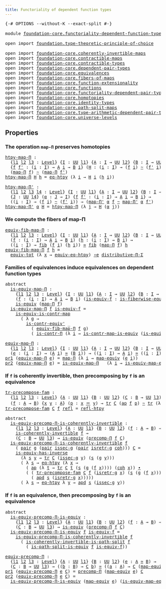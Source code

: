 ```yaml
---
title: Functoriality of dependent function types
---
```


<pre class="Agda"><a id="67" class="Symbol">{-#</a> <a id="71" class="Keyword">OPTIONS</a> <a id="79" class="Pragma">--without-K</a> <a id="91" class="Pragma">--exact-split</a> <a id="105" class="Symbol">#-}</a>

<a id="110" class="Keyword">module</a> <a id="117" href="foundation-core.functoriality-dependent-function-types.html" class="Module">foundation-core.functoriality-dependent-function-types</a> <a id="172" class="Keyword">where</a>

<a id="179" class="Keyword">open</a> <a id="184" class="Keyword">import</a> <a id="191" href="foundation.type-theoretic-principle-of-choice.html" class="Module">foundation.type-theoretic-principle-of-choice</a>

<a id="238" class="Keyword">open</a> <a id="243" class="Keyword">import</a> <a id="250" href="foundation-core.coherently-invertible-maps.html" class="Module">foundation-core.coherently-invertible-maps</a>
<a id="293" class="Keyword">open</a> <a id="298" class="Keyword">import</a> <a id="305" href="foundation-core.contractible-maps.html" class="Module">foundation-core.contractible-maps</a>
<a id="339" class="Keyword">open</a> <a id="344" class="Keyword">import</a> <a id="351" href="foundation-core.contractible-types.html" class="Module">foundation-core.contractible-types</a>
<a id="386" class="Keyword">open</a> <a id="391" class="Keyword">import</a> <a id="398" href="foundation-core.dependent-pair-types.html" class="Module">foundation-core.dependent-pair-types</a>
<a id="435" class="Keyword">open</a> <a id="440" class="Keyword">import</a> <a id="447" href="foundation-core.equivalences.html" class="Module">foundation-core.equivalences</a>
<a id="476" class="Keyword">open</a> <a id="481" class="Keyword">import</a> <a id="488" href="foundation-core.fibers-of-maps.html" class="Module">foundation-core.fibers-of-maps</a>
<a id="519" class="Keyword">open</a> <a id="524" class="Keyword">import</a> <a id="531" href="foundation-core.function-extensionality.html" class="Module">foundation-core.function-extensionality</a>
<a id="571" class="Keyword">open</a> <a id="576" class="Keyword">import</a> <a id="583" href="foundation-core.functions.html" class="Module">foundation-core.functions</a>
<a id="609" class="Keyword">open</a> <a id="614" class="Keyword">import</a> <a id="621" href="foundation-core.functoriality-dependent-pair-types.html" class="Module">foundation-core.functoriality-dependent-pair-types</a>
<a id="672" class="Keyword">open</a> <a id="677" class="Keyword">import</a> <a id="684" href="foundation-core.homotopies.html" class="Module">foundation-core.homotopies</a>
<a id="711" class="Keyword">open</a> <a id="716" class="Keyword">import</a> <a id="723" href="foundation-core.identity-types.html" class="Module">foundation-core.identity-types</a>
<a id="754" class="Keyword">open</a> <a id="759" class="Keyword">import</a> <a id="766" href="foundation-core.path-split-maps.html" class="Module">foundation-core.path-split-maps</a>
<a id="798" class="Keyword">open</a> <a id="803" class="Keyword">import</a> <a id="810" href="foundation-core.type-arithmetic-dependent-pair-types.html" class="Module">foundation-core.type-arithmetic-dependent-pair-types</a>
<a id="863" class="Keyword">open</a> <a id="868" class="Keyword">import</a> <a id="875" href="foundation-core.universe-levels.html" class="Module">foundation-core.universe-levels</a>
</pre>
## Properties

### The operation `map-Π` preserves homotopies

<pre class="Agda"><a id="htpy-map-Π"></a><a id="983" href="foundation-core.functoriality-dependent-function-types.html#983" class="Function">htpy-map-Π</a> <a id="994" class="Symbol">:</a>
  <a id="998" class="Symbol">{</a><a id="999" href="foundation-core.functoriality-dependent-function-types.html#999" class="Bound">l1</a> <a id="1002" href="foundation-core.functoriality-dependent-function-types.html#1002" class="Bound">l2</a> <a id="1005" href="foundation-core.functoriality-dependent-function-types.html#1005" class="Bound">l3</a> <a id="1008" class="Symbol">:</a> <a id="1010" href="Agda.Primitive.html#597" class="Postulate">Level</a><a id="1015" class="Symbol">}</a> <a id="1017" class="Symbol">{</a><a id="1018" href="foundation-core.functoriality-dependent-function-types.html#1018" class="Bound">I</a> <a id="1020" class="Symbol">:</a> <a id="1022" href="foundation-core.universe-levels.html#235" class="Primitive">UU</a> <a id="1025" href="foundation-core.functoriality-dependent-function-types.html#999" class="Bound">l1</a><a id="1027" class="Symbol">}</a> <a id="1029" class="Symbol">{</a><a id="1030" href="foundation-core.functoriality-dependent-function-types.html#1030" class="Bound">A</a> <a id="1032" class="Symbol">:</a> <a id="1034" href="foundation-core.functoriality-dependent-function-types.html#1018" class="Bound">I</a> <a id="1036" class="Symbol">→</a> <a id="1038" href="foundation-core.universe-levels.html#235" class="Primitive">UU</a> <a id="1041" href="foundation-core.functoriality-dependent-function-types.html#1002" class="Bound">l2</a><a id="1043" class="Symbol">}</a> <a id="1045" class="Symbol">{</a><a id="1046" href="foundation-core.functoriality-dependent-function-types.html#1046" class="Bound">B</a> <a id="1048" class="Symbol">:</a> <a id="1050" href="foundation-core.functoriality-dependent-function-types.html#1018" class="Bound">I</a> <a id="1052" class="Symbol">→</a> <a id="1054" href="foundation-core.universe-levels.html#235" class="Primitive">UU</a> <a id="1057" href="foundation-core.functoriality-dependent-function-types.html#1005" class="Bound">l3</a><a id="1059" class="Symbol">}</a>
  <a id="1063" class="Symbol">{</a><a id="1064" href="foundation-core.functoriality-dependent-function-types.html#1064" class="Bound">f</a> <a id="1066" href="foundation-core.functoriality-dependent-function-types.html#1066" class="Bound">f&#39;</a> <a id="1069" class="Symbol">:</a> <a id="1071" class="Symbol">(</a><a id="1072" href="foundation-core.functoriality-dependent-function-types.html#1072" class="Bound">i</a> <a id="1074" class="Symbol">:</a> <a id="1076" href="foundation-core.functoriality-dependent-function-types.html#1018" class="Bound">I</a><a id="1077" class="Symbol">)</a> <a id="1079" class="Symbol">→</a> <a id="1081" href="foundation-core.functoriality-dependent-function-types.html#1030" class="Bound">A</a> <a id="1083" href="foundation-core.functoriality-dependent-function-types.html#1072" class="Bound">i</a> <a id="1085" class="Symbol">→</a> <a id="1087" href="foundation-core.functoriality-dependent-function-types.html#1046" class="Bound">B</a> <a id="1089" href="foundation-core.functoriality-dependent-function-types.html#1072" class="Bound">i</a><a id="1090" class="Symbol">}</a> <a id="1092" class="Symbol">(</a><a id="1093" href="foundation-core.functoriality-dependent-function-types.html#1093" class="Bound">H</a> <a id="1095" class="Symbol">:</a> <a id="1097" class="Symbol">(</a><a id="1098" href="foundation-core.functoriality-dependent-function-types.html#1098" class="Bound">i</a> <a id="1100" class="Symbol">:</a> <a id="1102" href="foundation-core.functoriality-dependent-function-types.html#1018" class="Bound">I</a><a id="1103" class="Symbol">)</a> <a id="1105" class="Symbol">→</a> <a id="1107" class="Symbol">(</a><a id="1108" href="foundation-core.functoriality-dependent-function-types.html#1064" class="Bound">f</a> <a id="1110" href="foundation-core.functoriality-dependent-function-types.html#1098" class="Bound">i</a><a id="1111" class="Symbol">)</a> <a id="1113" href="foundation-core.homotopies.html#627" class="Function Operator">~</a> <a id="1115" class="Symbol">(</a><a id="1116" href="foundation-core.functoriality-dependent-function-types.html#1066" class="Bound">f&#39;</a> <a id="1119" href="foundation-core.functoriality-dependent-function-types.html#1098" class="Bound">i</a><a id="1120" class="Symbol">))</a> <a id="1123" class="Symbol">→</a>
  <a id="1127" class="Symbol">(</a><a id="1128" href="foundation-core.functions.html#1243" class="Function">map-Π</a> <a id="1134" href="foundation-core.functoriality-dependent-function-types.html#1064" class="Bound">f</a><a id="1135" class="Symbol">)</a> <a id="1137" href="foundation-core.homotopies.html#627" class="Function Operator">~</a> <a id="1139" class="Symbol">(</a><a id="1140" href="foundation-core.functions.html#1243" class="Function">map-Π</a> <a id="1146" href="foundation-core.functoriality-dependent-function-types.html#1066" class="Bound">f&#39;</a><a id="1148" class="Symbol">)</a>
<a id="1150" href="foundation-core.functoriality-dependent-function-types.html#983" class="Function">htpy-map-Π</a> <a id="1161" href="foundation-core.functoriality-dependent-function-types.html#1161" class="Bound">H</a> <a id="1163" href="foundation-core.functoriality-dependent-function-types.html#1163" class="Bound">h</a> <a id="1165" class="Symbol">=</a> <a id="1167" href="foundation-core.function-extensionality.html#1463" class="Function">eq-htpy</a> <a id="1175" class="Symbol">(λ</a> <a id="1178" href="foundation-core.functoriality-dependent-function-types.html#1178" class="Bound">i</a> <a id="1180" class="Symbol">→</a> <a id="1182" href="foundation-core.functoriality-dependent-function-types.html#1161" class="Bound">H</a> <a id="1184" href="foundation-core.functoriality-dependent-function-types.html#1178" class="Bound">i</a> <a id="1186" class="Symbol">(</a><a id="1187" href="foundation-core.functoriality-dependent-function-types.html#1163" class="Bound">h</a> <a id="1189" href="foundation-core.functoriality-dependent-function-types.html#1178" class="Bound">i</a><a id="1190" class="Symbol">))</a>

<a id="htpy-map-Π&#39;"></a><a id="1194" href="foundation-core.functoriality-dependent-function-types.html#1194" class="Function">htpy-map-Π&#39;</a> <a id="1206" class="Symbol">:</a>
  <a id="1210" class="Symbol">{</a><a id="1211" href="foundation-core.functoriality-dependent-function-types.html#1211" class="Bound">l1</a> <a id="1214" href="foundation-core.functoriality-dependent-function-types.html#1214" class="Bound">l2</a> <a id="1217" href="foundation-core.functoriality-dependent-function-types.html#1217" class="Bound">l3</a> <a id="1220" href="foundation-core.functoriality-dependent-function-types.html#1220" class="Bound">l4</a> <a id="1223" class="Symbol">:</a> <a id="1225" href="Agda.Primitive.html#597" class="Postulate">Level</a><a id="1230" class="Symbol">}</a> <a id="1232" class="Symbol">{</a><a id="1233" href="foundation-core.functoriality-dependent-function-types.html#1233" class="Bound">I</a> <a id="1235" class="Symbol">:</a> <a id="1237" href="foundation-core.universe-levels.html#235" class="Primitive">UU</a> <a id="1240" href="foundation-core.functoriality-dependent-function-types.html#1211" class="Bound">l1</a><a id="1242" class="Symbol">}</a> <a id="1244" class="Symbol">{</a><a id="1245" href="foundation-core.functoriality-dependent-function-types.html#1245" class="Bound">A</a> <a id="1247" class="Symbol">:</a> <a id="1249" href="foundation-core.functoriality-dependent-function-types.html#1233" class="Bound">I</a> <a id="1251" class="Symbol">→</a> <a id="1253" href="foundation-core.universe-levels.html#235" class="Primitive">UU</a> <a id="1256" href="foundation-core.functoriality-dependent-function-types.html#1214" class="Bound">l2</a><a id="1258" class="Symbol">}</a> <a id="1260" class="Symbol">{</a><a id="1261" href="foundation-core.functoriality-dependent-function-types.html#1261" class="Bound">B</a> <a id="1263" class="Symbol">:</a> <a id="1265" href="foundation-core.functoriality-dependent-function-types.html#1233" class="Bound">I</a> <a id="1267" class="Symbol">→</a> <a id="1269" href="foundation-core.universe-levels.html#235" class="Primitive">UU</a> <a id="1272" href="foundation-core.functoriality-dependent-function-types.html#1217" class="Bound">l3</a><a id="1274" class="Symbol">}</a>
  <a id="1278" class="Symbol">{</a><a id="1279" href="foundation-core.functoriality-dependent-function-types.html#1279" class="Bound">J</a> <a id="1281" class="Symbol">:</a> <a id="1283" href="foundation-core.universe-levels.html#235" class="Primitive">UU</a> <a id="1286" href="foundation-core.functoriality-dependent-function-types.html#1220" class="Bound">l4</a><a id="1288" class="Symbol">}</a> <a id="1290" class="Symbol">(</a><a id="1291" href="foundation-core.functoriality-dependent-function-types.html#1291" class="Bound">α</a> <a id="1293" class="Symbol">:</a> <a id="1295" href="foundation-core.functoriality-dependent-function-types.html#1279" class="Bound">J</a> <a id="1297" class="Symbol">→</a> <a id="1299" href="foundation-core.functoriality-dependent-function-types.html#1233" class="Bound">I</a><a id="1300" class="Symbol">)</a> <a id="1302" class="Symbol">{</a><a id="1303" href="foundation-core.functoriality-dependent-function-types.html#1303" class="Bound">f</a> <a id="1305" href="foundation-core.functoriality-dependent-function-types.html#1305" class="Bound">f&#39;</a> <a id="1308" class="Symbol">:</a> <a id="1310" class="Symbol">(</a><a id="1311" href="foundation-core.functoriality-dependent-function-types.html#1311" class="Bound">i</a> <a id="1313" class="Symbol">:</a> <a id="1315" href="foundation-core.functoriality-dependent-function-types.html#1233" class="Bound">I</a><a id="1316" class="Symbol">)</a> <a id="1318" class="Symbol">→</a> <a id="1320" href="foundation-core.functoriality-dependent-function-types.html#1245" class="Bound">A</a> <a id="1322" href="foundation-core.functoriality-dependent-function-types.html#1311" class="Bound">i</a> <a id="1324" class="Symbol">→</a> <a id="1326" href="foundation-core.functoriality-dependent-function-types.html#1261" class="Bound">B</a> <a id="1328" href="foundation-core.functoriality-dependent-function-types.html#1311" class="Bound">i</a><a id="1329" class="Symbol">}</a> <a id="1331" class="Symbol">→</a>
  <a id="1335" class="Symbol">((</a><a id="1337" href="foundation-core.functoriality-dependent-function-types.html#1337" class="Bound">i</a> <a id="1339" class="Symbol">:</a> <a id="1341" href="foundation-core.functoriality-dependent-function-types.html#1233" class="Bound">I</a><a id="1342" class="Symbol">)</a> <a id="1344" class="Symbol">→</a> <a id="1346" class="Symbol">(</a><a id="1347" href="foundation-core.functoriality-dependent-function-types.html#1303" class="Bound">f</a> <a id="1349" href="foundation-core.functoriality-dependent-function-types.html#1337" class="Bound">i</a><a id="1350" class="Symbol">)</a> <a id="1352" href="foundation-core.homotopies.html#627" class="Function Operator">~</a> <a id="1354" class="Symbol">(</a><a id="1355" href="foundation-core.functoriality-dependent-function-types.html#1305" class="Bound">f&#39;</a> <a id="1358" href="foundation-core.functoriality-dependent-function-types.html#1337" class="Bound">i</a><a id="1359" class="Symbol">))</a> <a id="1362" class="Symbol">→</a> <a id="1364" class="Symbol">(</a><a id="1365" href="foundation-core.functions.html#1407" class="Function">map-Π&#39;</a> <a id="1372" href="foundation-core.functoriality-dependent-function-types.html#1291" class="Bound">α</a> <a id="1374" href="foundation-core.functoriality-dependent-function-types.html#1303" class="Bound">f</a> <a id="1376" href="foundation-core.homotopies.html#627" class="Function Operator">~</a> <a id="1378" href="foundation-core.functions.html#1407" class="Function">map-Π&#39;</a> <a id="1385" href="foundation-core.functoriality-dependent-function-types.html#1291" class="Bound">α</a> <a id="1387" href="foundation-core.functoriality-dependent-function-types.html#1305" class="Bound">f&#39;</a><a id="1389" class="Symbol">)</a>
<a id="1391" href="foundation-core.functoriality-dependent-function-types.html#1194" class="Function">htpy-map-Π&#39;</a> <a id="1403" href="foundation-core.functoriality-dependent-function-types.html#1403" class="Bound">α</a> <a id="1405" href="foundation-core.functoriality-dependent-function-types.html#1405" class="Bound">H</a> <a id="1407" class="Symbol">=</a> <a id="1409" href="foundation-core.functoriality-dependent-function-types.html#983" class="Function">htpy-map-Π</a> <a id="1420" class="Symbol">(λ</a> <a id="1423" href="foundation-core.functoriality-dependent-function-types.html#1423" class="Bound">j</a> <a id="1425" class="Symbol">→</a> <a id="1427" href="foundation-core.functoriality-dependent-function-types.html#1405" class="Bound">H</a> <a id="1429" class="Symbol">(</a><a id="1430" href="foundation-core.functoriality-dependent-function-types.html#1403" class="Bound">α</a> <a id="1432" href="foundation-core.functoriality-dependent-function-types.html#1423" class="Bound">j</a><a id="1433" class="Symbol">))</a>
</pre>
### We compute the fibers of map-Π

<pre class="Agda"><a id="equiv-fib-map-Π"></a><a id="1485" href="foundation-core.functoriality-dependent-function-types.html#1485" class="Function">equiv-fib-map-Π</a> <a id="1501" class="Symbol">:</a>
  <a id="1505" class="Symbol">{</a><a id="1506" href="foundation-core.functoriality-dependent-function-types.html#1506" class="Bound">l1</a> <a id="1509" href="foundation-core.functoriality-dependent-function-types.html#1509" class="Bound">l2</a> <a id="1512" href="foundation-core.functoriality-dependent-function-types.html#1512" class="Bound">l3</a> <a id="1515" class="Symbol">:</a> <a id="1517" href="Agda.Primitive.html#597" class="Postulate">Level</a><a id="1522" class="Symbol">}</a> <a id="1524" class="Symbol">{</a><a id="1525" href="foundation-core.functoriality-dependent-function-types.html#1525" class="Bound">I</a> <a id="1527" class="Symbol">:</a> <a id="1529" href="foundation-core.universe-levels.html#235" class="Primitive">UU</a> <a id="1532" href="foundation-core.functoriality-dependent-function-types.html#1506" class="Bound">l1</a><a id="1534" class="Symbol">}</a> <a id="1536" class="Symbol">{</a><a id="1537" href="foundation-core.functoriality-dependent-function-types.html#1537" class="Bound">A</a> <a id="1539" class="Symbol">:</a> <a id="1541" href="foundation-core.functoriality-dependent-function-types.html#1525" class="Bound">I</a> <a id="1543" class="Symbol">→</a> <a id="1545" href="foundation-core.universe-levels.html#235" class="Primitive">UU</a> <a id="1548" href="foundation-core.functoriality-dependent-function-types.html#1509" class="Bound">l2</a><a id="1550" class="Symbol">}</a> <a id="1552" class="Symbol">{</a><a id="1553" href="foundation-core.functoriality-dependent-function-types.html#1553" class="Bound">B</a> <a id="1555" class="Symbol">:</a> <a id="1557" href="foundation-core.functoriality-dependent-function-types.html#1525" class="Bound">I</a> <a id="1559" class="Symbol">→</a> <a id="1561" href="foundation-core.universe-levels.html#235" class="Primitive">UU</a> <a id="1564" href="foundation-core.functoriality-dependent-function-types.html#1512" class="Bound">l3</a><a id="1566" class="Symbol">}</a>
  <a id="1570" class="Symbol">(</a><a id="1571" href="foundation-core.functoriality-dependent-function-types.html#1571" class="Bound">f</a> <a id="1573" class="Symbol">:</a> <a id="1575" class="Symbol">(</a><a id="1576" href="foundation-core.functoriality-dependent-function-types.html#1576" class="Bound">i</a> <a id="1578" class="Symbol">:</a> <a id="1580" href="foundation-core.functoriality-dependent-function-types.html#1525" class="Bound">I</a><a id="1581" class="Symbol">)</a> <a id="1583" class="Symbol">→</a> <a id="1585" href="foundation-core.functoriality-dependent-function-types.html#1537" class="Bound">A</a> <a id="1587" href="foundation-core.functoriality-dependent-function-types.html#1576" class="Bound">i</a> <a id="1589" class="Symbol">→</a> <a id="1591" href="foundation-core.functoriality-dependent-function-types.html#1553" class="Bound">B</a> <a id="1593" href="foundation-core.functoriality-dependent-function-types.html#1576" class="Bound">i</a><a id="1594" class="Symbol">)</a> <a id="1596" class="Symbol">(</a><a id="1597" href="foundation-core.functoriality-dependent-function-types.html#1597" class="Bound">h</a> <a id="1599" class="Symbol">:</a> <a id="1601" class="Symbol">(</a><a id="1602" href="foundation-core.functoriality-dependent-function-types.html#1602" class="Bound">i</a> <a id="1604" class="Symbol">:</a> <a id="1606" href="foundation-core.functoriality-dependent-function-types.html#1525" class="Bound">I</a><a id="1607" class="Symbol">)</a> <a id="1609" class="Symbol">→</a> <a id="1611" href="foundation-core.functoriality-dependent-function-types.html#1553" class="Bound">B</a> <a id="1613" href="foundation-core.functoriality-dependent-function-types.html#1602" class="Bound">i</a><a id="1614" class="Symbol">)</a> <a id="1616" class="Symbol">→</a>
  <a id="1620" class="Symbol">((</a><a id="1622" href="foundation-core.functoriality-dependent-function-types.html#1622" class="Bound">i</a> <a id="1624" class="Symbol">:</a> <a id="1626" href="foundation-core.functoriality-dependent-function-types.html#1525" class="Bound">I</a><a id="1627" class="Symbol">)</a> <a id="1629" class="Symbol">→</a> <a id="1631" href="foundation-core.fibers-of-maps.html#942" class="Function">fib</a> <a id="1635" class="Symbol">(</a><a id="1636" href="foundation-core.functoriality-dependent-function-types.html#1571" class="Bound">f</a> <a id="1638" href="foundation-core.functoriality-dependent-function-types.html#1622" class="Bound">i</a><a id="1639" class="Symbol">)</a> <a id="1641" class="Symbol">(</a><a id="1642" href="foundation-core.functoriality-dependent-function-types.html#1597" class="Bound">h</a> <a id="1644" href="foundation-core.functoriality-dependent-function-types.html#1622" class="Bound">i</a><a id="1645" class="Symbol">))</a> <a id="1648" href="foundation-core.equivalences.html#1621" class="Function Operator">≃</a> <a id="1650" href="foundation-core.fibers-of-maps.html#942" class="Function">fib</a> <a id="1654" class="Symbol">(</a><a id="1655" href="foundation-core.functions.html#1243" class="Function">map-Π</a> <a id="1661" href="foundation-core.functoriality-dependent-function-types.html#1571" class="Bound">f</a><a id="1662" class="Symbol">)</a> <a id="1664" href="foundation-core.functoriality-dependent-function-types.html#1597" class="Bound">h</a>
<a id="1666" href="foundation-core.functoriality-dependent-function-types.html#1485" class="Function">equiv-fib-map-Π</a> <a id="1682" href="foundation-core.functoriality-dependent-function-types.html#1682" class="Bound">f</a> <a id="1684" href="foundation-core.functoriality-dependent-function-types.html#1684" class="Bound">h</a> <a id="1686" class="Symbol">=</a>
  <a id="1690" href="foundation-core.functoriality-dependent-pair-types.html#6817" class="Function">equiv-tot</a> <a id="1700" class="Symbol">(λ</a> <a id="1703" href="foundation-core.functoriality-dependent-function-types.html#1703" class="Bound">x</a> <a id="1705" class="Symbol">→</a> <a id="1707" href="foundation-core.function-extensionality.html#2156" class="Function">equiv-eq-htpy</a><a id="1720" class="Symbol">)</a> <a id="1722" href="foundation-core.equivalences.html#7869" class="Function Operator">∘e</a> <a id="1725" href="foundation.type-theoretic-principle-of-choice.html#4367" class="Function">distributive-Π-Σ</a>
</pre>
### Families of equivalences induce equivalences on dependent function types

<pre class="Agda"><a id="1833" class="Keyword">abstract</a>
  <a id="is-equiv-map-Π"></a><a id="1844" href="foundation-core.functoriality-dependent-function-types.html#1844" class="Function">is-equiv-map-Π</a> <a id="1859" class="Symbol">:</a>
    <a id="1865" class="Symbol">{</a><a id="1866" href="foundation-core.functoriality-dependent-function-types.html#1866" class="Bound">l1</a> <a id="1869" href="foundation-core.functoriality-dependent-function-types.html#1869" class="Bound">l2</a> <a id="1872" href="foundation-core.functoriality-dependent-function-types.html#1872" class="Bound">l3</a> <a id="1875" class="Symbol">:</a> <a id="1877" href="Agda.Primitive.html#597" class="Postulate">Level</a><a id="1882" class="Symbol">}</a> <a id="1884" class="Symbol">{</a><a id="1885" href="foundation-core.functoriality-dependent-function-types.html#1885" class="Bound">I</a> <a id="1887" class="Symbol">:</a> <a id="1889" href="foundation-core.universe-levels.html#235" class="Primitive">UU</a> <a id="1892" href="foundation-core.functoriality-dependent-function-types.html#1866" class="Bound">l1</a><a id="1894" class="Symbol">}</a> <a id="1896" class="Symbol">{</a><a id="1897" href="foundation-core.functoriality-dependent-function-types.html#1897" class="Bound">A</a> <a id="1899" class="Symbol">:</a> <a id="1901" href="foundation-core.functoriality-dependent-function-types.html#1885" class="Bound">I</a> <a id="1903" class="Symbol">→</a> <a id="1905" href="foundation-core.universe-levels.html#235" class="Primitive">UU</a> <a id="1908" href="foundation-core.functoriality-dependent-function-types.html#1869" class="Bound">l2</a><a id="1910" class="Symbol">}</a> <a id="1912" class="Symbol">{</a><a id="1913" href="foundation-core.functoriality-dependent-function-types.html#1913" class="Bound">B</a> <a id="1915" class="Symbol">:</a> <a id="1917" href="foundation-core.functoriality-dependent-function-types.html#1885" class="Bound">I</a> <a id="1919" class="Symbol">→</a> <a id="1921" href="foundation-core.universe-levels.html#235" class="Primitive">UU</a> <a id="1924" href="foundation-core.functoriality-dependent-function-types.html#1872" class="Bound">l3</a><a id="1926" class="Symbol">}</a>
    <a id="1932" class="Symbol">(</a><a id="1933" href="foundation-core.functoriality-dependent-function-types.html#1933" class="Bound">f</a> <a id="1935" class="Symbol">:</a> <a id="1937" class="Symbol">(</a><a id="1938" href="foundation-core.functoriality-dependent-function-types.html#1938" class="Bound">i</a> <a id="1940" class="Symbol">:</a> <a id="1942" href="foundation-core.functoriality-dependent-function-types.html#1885" class="Bound">I</a><a id="1943" class="Symbol">)</a> <a id="1945" class="Symbol">→</a> <a id="1947" href="foundation-core.functoriality-dependent-function-types.html#1897" class="Bound">A</a> <a id="1949" href="foundation-core.functoriality-dependent-function-types.html#1938" class="Bound">i</a> <a id="1951" class="Symbol">→</a> <a id="1953" href="foundation-core.functoriality-dependent-function-types.html#1913" class="Bound">B</a> <a id="1955" href="foundation-core.functoriality-dependent-function-types.html#1938" class="Bound">i</a><a id="1956" class="Symbol">)</a> <a id="1958" class="Symbol">(</a><a id="1959" href="foundation-core.functoriality-dependent-function-types.html#1959" class="Bound">is-equiv-f</a> <a id="1970" class="Symbol">:</a> <a id="1972" href="foundation-core.equivalences.html#2095" class="Function">is-fiberwise-equiv</a> <a id="1991" href="foundation-core.functoriality-dependent-function-types.html#1933" class="Bound">f</a><a id="1992" class="Symbol">)</a> <a id="1994" class="Symbol">→</a>
    <a id="2000" href="foundation-core.equivalences.html#1556" class="Function">is-equiv</a> <a id="2009" class="Symbol">(</a><a id="2010" href="foundation-core.functions.html#1243" class="Function">map-Π</a> <a id="2016" href="foundation-core.functoriality-dependent-function-types.html#1933" class="Bound">f</a><a id="2017" class="Symbol">)</a>
  <a id="2021" href="foundation-core.functoriality-dependent-function-types.html#1844" class="Function">is-equiv-map-Π</a> <a id="2036" href="foundation-core.functoriality-dependent-function-types.html#2036" class="Bound">f</a> <a id="2038" href="foundation-core.functoriality-dependent-function-types.html#2038" class="Bound">is-equiv-f</a> <a id="2049" class="Symbol">=</a>
    <a id="2055" href="foundation-core.contractible-maps.html#2380" class="Function">is-equiv-is-contr-map</a>
      <a id="2083" class="Symbol">(</a> <a id="2085" class="Symbol">λ</a> <a id="2087" href="foundation-core.functoriality-dependent-function-types.html#2087" class="Bound">g</a> <a id="2089" class="Symbol">→</a>
        <a id="2099" href="foundation-core.contractible-types.html#3813" class="Function">is-contr-equiv&#39;</a> <a id="2115" class="Symbol">_</a>
          <a id="2127" class="Symbol">(</a> <a id="2129" href="foundation-core.functoriality-dependent-function-types.html#1485" class="Function">equiv-fib-map-Π</a> <a id="2145" href="foundation-core.functoriality-dependent-function-types.html#2036" class="Bound">f</a> <a id="2147" href="foundation-core.functoriality-dependent-function-types.html#2087" class="Bound">g</a><a id="2148" class="Symbol">)</a>
          <a id="2160" class="Symbol">(</a> <a id="2162" href="foundation-core.contractible-types.html#6898" class="Function">is-contr-Π</a> <a id="2173" class="Symbol">(λ</a> <a id="2176" href="foundation-core.functoriality-dependent-function-types.html#2176" class="Bound">i</a> <a id="2178" class="Symbol">→</a> <a id="2180" href="foundation-core.contractible-maps.html#3861" class="Function">is-contr-map-is-equiv</a> <a id="2202" class="Symbol">(</a><a id="2203" href="foundation-core.functoriality-dependent-function-types.html#2038" class="Bound">is-equiv-f</a> <a id="2214" href="foundation-core.functoriality-dependent-function-types.html#2176" class="Bound">i</a><a id="2215" class="Symbol">)</a> <a id="2217" class="Symbol">(</a><a id="2218" href="foundation-core.functoriality-dependent-function-types.html#2087" class="Bound">g</a> <a id="2220" href="foundation-core.functoriality-dependent-function-types.html#2176" class="Bound">i</a><a id="2221" class="Symbol">))))</a>

<a id="equiv-map-Π"></a><a id="2227" href="foundation-core.functoriality-dependent-function-types.html#2227" class="Function">equiv-map-Π</a> <a id="2239" class="Symbol">:</a>
  <a id="2243" class="Symbol">{</a><a id="2244" href="foundation-core.functoriality-dependent-function-types.html#2244" class="Bound">l1</a> <a id="2247" href="foundation-core.functoriality-dependent-function-types.html#2247" class="Bound">l2</a> <a id="2250" href="foundation-core.functoriality-dependent-function-types.html#2250" class="Bound">l3</a> <a id="2253" class="Symbol">:</a> <a id="2255" href="Agda.Primitive.html#597" class="Postulate">Level</a><a id="2260" class="Symbol">}</a> <a id="2262" class="Symbol">{</a><a id="2263" href="foundation-core.functoriality-dependent-function-types.html#2263" class="Bound">I</a> <a id="2265" class="Symbol">:</a> <a id="2267" href="foundation-core.universe-levels.html#235" class="Primitive">UU</a> <a id="2270" href="foundation-core.functoriality-dependent-function-types.html#2244" class="Bound">l1</a><a id="2272" class="Symbol">}</a> <a id="2274" class="Symbol">{</a><a id="2275" href="foundation-core.functoriality-dependent-function-types.html#2275" class="Bound">A</a> <a id="2277" class="Symbol">:</a> <a id="2279" href="foundation-core.functoriality-dependent-function-types.html#2263" class="Bound">I</a> <a id="2281" class="Symbol">→</a> <a id="2283" href="foundation-core.universe-levels.html#235" class="Primitive">UU</a> <a id="2286" href="foundation-core.functoriality-dependent-function-types.html#2247" class="Bound">l2</a><a id="2288" class="Symbol">}</a> <a id="2290" class="Symbol">{</a><a id="2291" href="foundation-core.functoriality-dependent-function-types.html#2291" class="Bound">B</a> <a id="2293" class="Symbol">:</a> <a id="2295" href="foundation-core.functoriality-dependent-function-types.html#2263" class="Bound">I</a> <a id="2297" class="Symbol">→</a> <a id="2299" href="foundation-core.universe-levels.html#235" class="Primitive">UU</a> <a id="2302" href="foundation-core.functoriality-dependent-function-types.html#2250" class="Bound">l3</a><a id="2304" class="Symbol">}</a>
  <a id="2308" class="Symbol">(</a><a id="2309" href="foundation-core.functoriality-dependent-function-types.html#2309" class="Bound">e</a> <a id="2311" class="Symbol">:</a> <a id="2313" class="Symbol">(</a><a id="2314" href="foundation-core.functoriality-dependent-function-types.html#2314" class="Bound">i</a> <a id="2316" class="Symbol">:</a> <a id="2318" href="foundation-core.functoriality-dependent-function-types.html#2263" class="Bound">I</a><a id="2319" class="Symbol">)</a> <a id="2321" class="Symbol">→</a> <a id="2323" class="Symbol">(</a><a id="2324" href="foundation-core.functoriality-dependent-function-types.html#2275" class="Bound">A</a> <a id="2326" href="foundation-core.functoriality-dependent-function-types.html#2314" class="Bound">i</a><a id="2327" class="Symbol">)</a> <a id="2329" href="foundation-core.equivalences.html#1621" class="Function Operator">≃</a> <a id="2331" class="Symbol">(</a><a id="2332" href="foundation-core.functoriality-dependent-function-types.html#2291" class="Bound">B</a> <a id="2334" href="foundation-core.functoriality-dependent-function-types.html#2314" class="Bound">i</a><a id="2335" class="Symbol">))</a> <a id="2338" class="Symbol">→</a> <a id="2340" class="Symbol">((</a><a id="2342" href="foundation-core.functoriality-dependent-function-types.html#2342" class="Bound">i</a> <a id="2344" class="Symbol">:</a> <a id="2346" href="foundation-core.functoriality-dependent-function-types.html#2263" class="Bound">I</a><a id="2347" class="Symbol">)</a> <a id="2349" class="Symbol">→</a> <a id="2351" href="foundation-core.functoriality-dependent-function-types.html#2275" class="Bound">A</a> <a id="2353" href="foundation-core.functoriality-dependent-function-types.html#2342" class="Bound">i</a><a id="2354" class="Symbol">)</a> <a id="2356" href="foundation-core.equivalences.html#1621" class="Function Operator">≃</a> <a id="2358" class="Symbol">((</a><a id="2360" href="foundation-core.functoriality-dependent-function-types.html#2360" class="Bound">i</a> <a id="2362" class="Symbol">:</a> <a id="2364" href="foundation-core.functoriality-dependent-function-types.html#2263" class="Bound">I</a><a id="2365" class="Symbol">)</a> <a id="2367" class="Symbol">→</a> <a id="2369" href="foundation-core.functoriality-dependent-function-types.html#2291" class="Bound">B</a> <a id="2371" href="foundation-core.functoriality-dependent-function-types.html#2360" class="Bound">i</a><a id="2372" class="Symbol">)</a>
<a id="2374" href="foundation-core.dependent-pair-types.html#605" class="Field">pr1</a> <a id="2378" class="Symbol">(</a><a id="2379" href="foundation-core.functoriality-dependent-function-types.html#2227" class="Function">equiv-map-Π</a> <a id="2391" href="foundation-core.functoriality-dependent-function-types.html#2391" class="Bound">e</a><a id="2392" class="Symbol">)</a> <a id="2394" class="Symbol">=</a> <a id="2396" href="foundation-core.functions.html#1243" class="Function">map-Π</a> <a id="2402" class="Symbol">(λ</a> <a id="2405" href="foundation-core.functoriality-dependent-function-types.html#2405" class="Bound">i</a> <a id="2407" class="Symbol">→</a> <a id="2409" href="foundation-core.equivalences.html#1821" class="Function">map-equiv</a> <a id="2419" class="Symbol">(</a><a id="2420" href="foundation-core.functoriality-dependent-function-types.html#2391" class="Bound">e</a> <a id="2422" href="foundation-core.functoriality-dependent-function-types.html#2405" class="Bound">i</a><a id="2423" class="Symbol">))</a>
<a id="2426" href="foundation-core.dependent-pair-types.html#617" class="Field">pr2</a> <a id="2430" class="Symbol">(</a><a id="2431" href="foundation-core.functoriality-dependent-function-types.html#2227" class="Function">equiv-map-Π</a> <a id="2443" href="foundation-core.functoriality-dependent-function-types.html#2443" class="Bound">e</a><a id="2444" class="Symbol">)</a> <a id="2446" class="Symbol">=</a> <a id="2448" href="foundation-core.functoriality-dependent-function-types.html#1844" class="Function">is-equiv-map-Π</a> <a id="2463" class="Symbol">_</a> <a id="2465" class="Symbol">(λ</a> <a id="2468" href="foundation-core.functoriality-dependent-function-types.html#2468" class="Bound">i</a> <a id="2470" class="Symbol">→</a> <a id="2472" href="foundation-core.equivalences.html#1876" class="Function">is-equiv-map-equiv</a> <a id="2491" class="Symbol">(</a><a id="2492" href="foundation-core.functoriality-dependent-function-types.html#2443" class="Bound">e</a> <a id="2494" href="foundation-core.functoriality-dependent-function-types.html#2468" class="Bound">i</a><a id="2495" class="Symbol">))</a>
</pre>
### If `f` is coherently invertible, then precomposing by `f` is an equivalence

<pre class="Agda"><a id="tr-precompose-fam"></a><a id="2592" href="foundation-core.functoriality-dependent-function-types.html#2592" class="Function">tr-precompose-fam</a> <a id="2610" class="Symbol">:</a>
  <a id="2614" class="Symbol">{</a><a id="2615" href="foundation-core.functoriality-dependent-function-types.html#2615" class="Bound">l1</a> <a id="2618" href="foundation-core.functoriality-dependent-function-types.html#2618" class="Bound">l2</a> <a id="2621" href="foundation-core.functoriality-dependent-function-types.html#2621" class="Bound">l3</a> <a id="2624" class="Symbol">:</a> <a id="2626" href="Agda.Primitive.html#597" class="Postulate">Level</a><a id="2631" class="Symbol">}</a> <a id="2633" class="Symbol">{</a><a id="2634" href="foundation-core.functoriality-dependent-function-types.html#2634" class="Bound">A</a> <a id="2636" class="Symbol">:</a> <a id="2638" href="foundation-core.universe-levels.html#235" class="Primitive">UU</a> <a id="2641" href="foundation-core.functoriality-dependent-function-types.html#2615" class="Bound">l1</a><a id="2643" class="Symbol">}</a> <a id="2645" class="Symbol">{</a><a id="2646" href="foundation-core.functoriality-dependent-function-types.html#2646" class="Bound">B</a> <a id="2648" class="Symbol">:</a> <a id="2650" href="foundation-core.universe-levels.html#235" class="Primitive">UU</a> <a id="2653" href="foundation-core.functoriality-dependent-function-types.html#2618" class="Bound">l2</a><a id="2655" class="Symbol">}</a> <a id="2657" class="Symbol">(</a><a id="2658" href="foundation-core.functoriality-dependent-function-types.html#2658" class="Bound">C</a> <a id="2660" class="Symbol">:</a> <a id="2662" href="foundation-core.functoriality-dependent-function-types.html#2646" class="Bound">B</a> <a id="2664" class="Symbol">→</a> <a id="2666" href="foundation-core.universe-levels.html#235" class="Primitive">UU</a> <a id="2669" href="foundation-core.functoriality-dependent-function-types.html#2621" class="Bound">l3</a><a id="2671" class="Symbol">)</a>
  <a id="2675" class="Symbol">(</a><a id="2676" href="foundation-core.functoriality-dependent-function-types.html#2676" class="Bound">f</a> <a id="2678" class="Symbol">:</a> <a id="2680" href="foundation-core.functoriality-dependent-function-types.html#2634" class="Bound">A</a> <a id="2682" class="Symbol">→</a> <a id="2684" href="foundation-core.functoriality-dependent-function-types.html#2646" class="Bound">B</a><a id="2685" class="Symbol">)</a> <a id="2687" class="Symbol">{</a><a id="2688" href="foundation-core.functoriality-dependent-function-types.html#2688" class="Bound">x</a> <a id="2690" href="foundation-core.functoriality-dependent-function-types.html#2690" class="Bound">y</a> <a id="2692" class="Symbol">:</a> <a id="2694" href="foundation-core.functoriality-dependent-function-types.html#2634" class="Bound">A</a><a id="2695" class="Symbol">}</a> <a id="2697" class="Symbol">(</a><a id="2698" href="foundation-core.functoriality-dependent-function-types.html#2698" class="Bound">p</a> <a id="2700" class="Symbol">:</a> <a id="2702" href="foundation-core.functoriality-dependent-function-types.html#2688" class="Bound">x</a> <a id="2704" href="foundation-core.identity-types.html#1865" class="Function Operator">＝</a> <a id="2706" href="foundation-core.functoriality-dependent-function-types.html#2690" class="Bound">y</a><a id="2707" class="Symbol">)</a> <a id="2709" class="Symbol">→</a> <a id="2711" href="foundation-core.identity-types.html#5702" class="Function">tr</a> <a id="2714" href="foundation-core.functoriality-dependent-function-types.html#2658" class="Bound">C</a> <a id="2716" class="Symbol">(</a><a id="2717" href="foundation-core.identity-types.html#4003" class="Function">ap</a> <a id="2720" href="foundation-core.functoriality-dependent-function-types.html#2676" class="Bound">f</a> <a id="2722" href="foundation-core.functoriality-dependent-function-types.html#2698" class="Bound">p</a><a id="2723" class="Symbol">)</a> <a id="2725" href="foundation-core.homotopies.html#627" class="Function Operator">~</a> <a id="2727" href="foundation-core.identity-types.html#5702" class="Function">tr</a> <a id="2730" class="Symbol">(λ</a> <a id="2733" href="foundation-core.functoriality-dependent-function-types.html#2733" class="Bound">x</a> <a id="2735" class="Symbol">→</a> <a id="2737" href="foundation-core.functoriality-dependent-function-types.html#2658" class="Bound">C</a> <a id="2739" class="Symbol">(</a><a id="2740" href="foundation-core.functoriality-dependent-function-types.html#2676" class="Bound">f</a> <a id="2742" href="foundation-core.functoriality-dependent-function-types.html#2733" class="Bound">x</a><a id="2743" class="Symbol">))</a> <a id="2746" href="foundation-core.functoriality-dependent-function-types.html#2698" class="Bound">p</a>
<a id="2748" href="foundation-core.functoriality-dependent-function-types.html#2592" class="Function">tr-precompose-fam</a> <a id="2766" href="foundation-core.functoriality-dependent-function-types.html#2766" class="Bound">C</a> <a id="2768" href="foundation-core.functoriality-dependent-function-types.html#2768" class="Bound">f</a> <a id="2770" href="foundation-core.identity-types.html#1820" class="InductiveConstructor">refl</a> <a id="2775" class="Symbol">=</a> <a id="2777" href="foundation-core.homotopies.html#741" class="Function">refl-htpy</a>

<a id="2788" class="Keyword">abstract</a>
  <a id="is-equiv-precomp-Π-is-coherently-invertible"></a><a id="2799" href="foundation-core.functoriality-dependent-function-types.html#2799" class="Function">is-equiv-precomp-Π-is-coherently-invertible</a> <a id="2843" class="Symbol">:</a>
    <a id="2849" class="Symbol">{</a><a id="2850" href="foundation-core.functoriality-dependent-function-types.html#2850" class="Bound">l1</a> <a id="2853" href="foundation-core.functoriality-dependent-function-types.html#2853" class="Bound">l2</a> <a id="2856" href="foundation-core.functoriality-dependent-function-types.html#2856" class="Bound">l3</a> <a id="2859" class="Symbol">:</a> <a id="2861" href="Agda.Primitive.html#597" class="Postulate">Level</a><a id="2866" class="Symbol">}</a> <a id="2868" class="Symbol">{</a><a id="2869" href="foundation-core.functoriality-dependent-function-types.html#2869" class="Bound">A</a> <a id="2871" class="Symbol">:</a> <a id="2873" href="foundation-core.universe-levels.html#235" class="Primitive">UU</a> <a id="2876" href="foundation-core.functoriality-dependent-function-types.html#2850" class="Bound">l1</a><a id="2878" class="Symbol">}</a> <a id="2880" class="Symbol">{</a><a id="2881" href="foundation-core.functoriality-dependent-function-types.html#2881" class="Bound">B</a> <a id="2883" class="Symbol">:</a> <a id="2885" href="foundation-core.universe-levels.html#235" class="Primitive">UU</a> <a id="2888" href="foundation-core.functoriality-dependent-function-types.html#2853" class="Bound">l2</a><a id="2890" class="Symbol">}</a> <a id="2892" class="Symbol">(</a><a id="2893" href="foundation-core.functoriality-dependent-function-types.html#2893" class="Bound">f</a> <a id="2895" class="Symbol">:</a> <a id="2897" href="foundation-core.functoriality-dependent-function-types.html#2869" class="Bound">A</a> <a id="2899" class="Symbol">→</a> <a id="2901" href="foundation-core.functoriality-dependent-function-types.html#2881" class="Bound">B</a><a id="2902" class="Symbol">)</a> <a id="2904" class="Symbol">→</a>
    <a id="2910" href="foundation-core.coherently-invertible-maps.html#1480" class="Function">is-coherently-invertible</a> <a id="2935" href="foundation-core.functoriality-dependent-function-types.html#2893" class="Bound">f</a> <a id="2937" class="Symbol">→</a>
    <a id="2943" class="Symbol">(</a><a id="2944" href="foundation-core.functoriality-dependent-function-types.html#2944" class="Bound">C</a> <a id="2946" class="Symbol">:</a> <a id="2948" href="foundation-core.functoriality-dependent-function-types.html#2881" class="Bound">B</a> <a id="2950" class="Symbol">→</a> <a id="2952" href="foundation-core.universe-levels.html#235" class="Primitive">UU</a> <a id="2955" href="foundation-core.functoriality-dependent-function-types.html#2856" class="Bound">l3</a><a id="2957" class="Symbol">)</a> <a id="2959" class="Symbol">→</a> <a id="2961" href="foundation-core.equivalences.html#1556" class="Function">is-equiv</a> <a id="2970" class="Symbol">(</a><a id="2971" href="foundation-core.functions.html#782" class="Function">precomp-Π</a> <a id="2981" href="foundation-core.functoriality-dependent-function-types.html#2893" class="Bound">f</a> <a id="2983" href="foundation-core.functoriality-dependent-function-types.html#2944" class="Bound">C</a><a id="2984" class="Symbol">)</a>
  <a id="2988" href="foundation-core.functoriality-dependent-function-types.html#2799" class="Function">is-equiv-precomp-Π-is-coherently-invertible</a> <a id="3032" href="foundation-core.functoriality-dependent-function-types.html#3032" class="Bound">f</a>
    <a id="3038" class="Symbol">(</a> <a id="3040" href="foundation-core.dependent-pair-types.html#588" class="InductiveConstructor">pair</a> <a id="3045" href="foundation-core.functoriality-dependent-function-types.html#3045" class="Bound">g</a> <a id="3047" class="Symbol">(</a><a id="3048" href="foundation-core.dependent-pair-types.html#588" class="InductiveConstructor">pair</a> <a id="3053" href="foundation-core.functoriality-dependent-function-types.html#3053" class="Bound">issec-g</a> <a id="3061" class="Symbol">(</a><a id="3062" href="foundation-core.dependent-pair-types.html#588" class="InductiveConstructor">pair</a> <a id="3067" href="foundation-core.functoriality-dependent-function-types.html#3067" class="Bound">isretr-g</a> <a id="3076" href="foundation-core.functoriality-dependent-function-types.html#3076" class="Bound">coh</a><a id="3079" class="Symbol">)))</a> <a id="3083" href="foundation-core.functoriality-dependent-function-types.html#3083" class="Bound">C</a> <a id="3085" class="Symbol">=</a> 
    <a id="3092" href="foundation-core.equivalences.html#3013" class="Function">is-equiv-has-inverse</a>
      <a id="3119" class="Symbol">(λ</a> <a id="3122" href="foundation-core.functoriality-dependent-function-types.html#3122" class="Bound">s</a> <a id="3124" href="foundation-core.functoriality-dependent-function-types.html#3124" class="Bound">y</a> <a id="3126" class="Symbol">→</a> <a id="3128" href="foundation-core.identity-types.html#5702" class="Function">tr</a> <a id="3131" href="foundation-core.functoriality-dependent-function-types.html#3083" class="Bound">C</a> <a id="3133" class="Symbol">(</a><a id="3134" href="foundation-core.functoriality-dependent-function-types.html#3053" class="Bound">issec-g</a> <a id="3142" href="foundation-core.functoriality-dependent-function-types.html#3124" class="Bound">y</a><a id="3143" class="Symbol">)</a> <a id="3145" class="Symbol">(</a><a id="3146" href="foundation-core.functoriality-dependent-function-types.html#3122" class="Bound">s</a> <a id="3148" class="Symbol">(</a><a id="3149" href="foundation-core.functoriality-dependent-function-types.html#3045" class="Bound">g</a> <a id="3151" href="foundation-core.functoriality-dependent-function-types.html#3124" class="Bound">y</a><a id="3152" class="Symbol">)))</a>
      <a id="3162" class="Symbol">(</a> <a id="3164" class="Symbol">λ</a> <a id="3166" href="foundation-core.functoriality-dependent-function-types.html#3166" class="Bound">s</a> <a id="3168" class="Symbol">→</a> <a id="3170" href="foundation-core.function-extensionality.html#1463" class="Function">eq-htpy</a> <a id="3178" class="Symbol">(λ</a> <a id="3181" href="foundation-core.functoriality-dependent-function-types.html#3181" class="Bound">x</a> <a id="3183" class="Symbol">→</a> 
        <a id="3194" class="Symbol">(</a> <a id="3196" href="foundation-core.identity-types.html#4003" class="Function">ap</a> <a id="3199" class="Symbol">(λ</a> <a id="3202" href="foundation-core.functoriality-dependent-function-types.html#3202" class="Bound">t</a> <a id="3204" class="Symbol">→</a> <a id="3206" href="foundation-core.identity-types.html#5702" class="Function">tr</a> <a id="3209" href="foundation-core.functoriality-dependent-function-types.html#3083" class="Bound">C</a> <a id="3211" href="foundation-core.functoriality-dependent-function-types.html#3202" class="Bound">t</a> <a id="3213" class="Symbol">(</a><a id="3214" href="foundation-core.functoriality-dependent-function-types.html#3166" class="Bound">s</a> <a id="3216" class="Symbol">(</a><a id="3217" href="foundation-core.functoriality-dependent-function-types.html#3045" class="Bound">g</a> <a id="3219" class="Symbol">(</a><a id="3220" href="foundation-core.functoriality-dependent-function-types.html#3032" class="Bound">f</a> <a id="3222" href="foundation-core.functoriality-dependent-function-types.html#3181" class="Bound">x</a><a id="3223" class="Symbol">))))</a> <a id="3228" class="Symbol">(</a><a id="3229" href="foundation-core.functoriality-dependent-function-types.html#3076" class="Bound">coh</a> <a id="3233" href="foundation-core.functoriality-dependent-function-types.html#3181" class="Bound">x</a><a id="3234" class="Symbol">))</a> <a id="3237" href="foundation-core.identity-types.html#2425" class="Function Operator">∙</a>
        <a id="3247" class="Symbol">(</a> <a id="3249" class="Symbol">(</a> <a id="3251" href="foundation-core.functoriality-dependent-function-types.html#2592" class="Function">tr-precompose-fam</a> <a id="3269" href="foundation-core.functoriality-dependent-function-types.html#3083" class="Bound">C</a> <a id="3271" href="foundation-core.functoriality-dependent-function-types.html#3032" class="Bound">f</a> <a id="3273" class="Symbol">(</a><a id="3274" href="foundation-core.functoriality-dependent-function-types.html#3067" class="Bound">isretr-g</a> <a id="3283" href="foundation-core.functoriality-dependent-function-types.html#3181" class="Bound">x</a><a id="3284" class="Symbol">)</a> <a id="3286" class="Symbol">(</a><a id="3287" href="foundation-core.functoriality-dependent-function-types.html#3166" class="Bound">s</a> <a id="3289" class="Symbol">(</a><a id="3290" href="foundation-core.functoriality-dependent-function-types.html#3045" class="Bound">g</a> <a id="3292" class="Symbol">(</a><a id="3293" href="foundation-core.functoriality-dependent-function-types.html#3032" class="Bound">f</a> <a id="3295" href="foundation-core.functoriality-dependent-function-types.html#3181" class="Bound">x</a><a id="3296" class="Symbol">))))</a> <a id="3301" href="foundation-core.identity-types.html#2425" class="Function Operator">∙</a>
          <a id="3313" class="Symbol">(</a> <a id="3315" href="foundation-core.identity-types.html#9049" class="Function">apd</a> <a id="3319" href="foundation-core.functoriality-dependent-function-types.html#3166" class="Bound">s</a> <a id="3321" class="Symbol">(</a><a id="3322" href="foundation-core.functoriality-dependent-function-types.html#3067" class="Bound">isretr-g</a> <a id="3331" href="foundation-core.functoriality-dependent-function-types.html#3181" class="Bound">x</a><a id="3332" class="Symbol">)))))</a>
      <a id="3344" class="Symbol">(</a> <a id="3346" class="Symbol">λ</a> <a id="3348" href="foundation-core.functoriality-dependent-function-types.html#3348" class="Bound">s</a> <a id="3350" class="Symbol">→</a> <a id="3352" href="foundation-core.function-extensionality.html#1463" class="Function">eq-htpy</a> <a id="3360" class="Symbol">λ</a> <a id="3362" href="foundation-core.functoriality-dependent-function-types.html#3362" class="Bound">y</a> <a id="3364" class="Symbol">→</a> <a id="3366" href="foundation-core.identity-types.html#9049" class="Function">apd</a> <a id="3370" href="foundation-core.functoriality-dependent-function-types.html#3348" class="Bound">s</a> <a id="3372" class="Symbol">(</a><a id="3373" href="foundation-core.functoriality-dependent-function-types.html#3053" class="Bound">issec-g</a> <a id="3381" href="foundation-core.functoriality-dependent-function-types.html#3362" class="Bound">y</a><a id="3382" class="Symbol">))</a>
</pre>
### If `f` is an equivalence, then precomposing by `f` is an equivalence

<pre class="Agda"><a id="3472" class="Keyword">abstract</a>
  <a id="is-equiv-precomp-Π-is-equiv"></a><a id="3483" href="foundation-core.functoriality-dependent-function-types.html#3483" class="Function">is-equiv-precomp-Π-is-equiv</a> <a id="3511" class="Symbol">:</a>
    <a id="3517" class="Symbol">{</a><a id="3518" href="foundation-core.functoriality-dependent-function-types.html#3518" class="Bound">l1</a> <a id="3521" href="foundation-core.functoriality-dependent-function-types.html#3521" class="Bound">l2</a> <a id="3524" href="foundation-core.functoriality-dependent-function-types.html#3524" class="Bound">l3</a> <a id="3527" class="Symbol">:</a> <a id="3529" href="Agda.Primitive.html#597" class="Postulate">Level</a><a id="3534" class="Symbol">}</a> <a id="3536" class="Symbol">{</a><a id="3537" href="foundation-core.functoriality-dependent-function-types.html#3537" class="Bound">A</a> <a id="3539" class="Symbol">:</a> <a id="3541" href="foundation-core.universe-levels.html#235" class="Primitive">UU</a> <a id="3544" href="foundation-core.functoriality-dependent-function-types.html#3518" class="Bound">l1</a><a id="3546" class="Symbol">}</a> <a id="3548" class="Symbol">{</a><a id="3549" href="foundation-core.functoriality-dependent-function-types.html#3549" class="Bound">B</a> <a id="3551" class="Symbol">:</a> <a id="3553" href="foundation-core.universe-levels.html#235" class="Primitive">UU</a> <a id="3556" href="foundation-core.functoriality-dependent-function-types.html#3521" class="Bound">l2</a><a id="3558" class="Symbol">}</a> <a id="3560" class="Symbol">(</a><a id="3561" href="foundation-core.functoriality-dependent-function-types.html#3561" class="Bound">f</a> <a id="3563" class="Symbol">:</a> <a id="3565" href="foundation-core.functoriality-dependent-function-types.html#3537" class="Bound">A</a> <a id="3567" class="Symbol">→</a> <a id="3569" href="foundation-core.functoriality-dependent-function-types.html#3549" class="Bound">B</a><a id="3570" class="Symbol">)</a> <a id="3572" class="Symbol">→</a> <a id="3574" href="foundation-core.equivalences.html#1556" class="Function">is-equiv</a> <a id="3583" href="foundation-core.functoriality-dependent-function-types.html#3561" class="Bound">f</a> <a id="3585" class="Symbol">→</a>
    <a id="3591" class="Symbol">(</a><a id="3592" href="foundation-core.functoriality-dependent-function-types.html#3592" class="Bound">C</a> <a id="3594" class="Symbol">:</a> <a id="3596" href="foundation-core.functoriality-dependent-function-types.html#3549" class="Bound">B</a> <a id="3598" class="Symbol">→</a> <a id="3600" href="foundation-core.universe-levels.html#235" class="Primitive">UU</a> <a id="3603" href="foundation-core.functoriality-dependent-function-types.html#3524" class="Bound">l3</a><a id="3605" class="Symbol">)</a> <a id="3607" class="Symbol">→</a> <a id="3609" href="foundation-core.equivalences.html#1556" class="Function">is-equiv</a> <a id="3618" class="Symbol">(</a><a id="3619" href="foundation-core.functions.html#782" class="Function">precomp-Π</a> <a id="3629" href="foundation-core.functoriality-dependent-function-types.html#3561" class="Bound">f</a> <a id="3631" href="foundation-core.functoriality-dependent-function-types.html#3592" class="Bound">C</a><a id="3632" class="Symbol">)</a>
  <a id="3636" href="foundation-core.functoriality-dependent-function-types.html#3483" class="Function">is-equiv-precomp-Π-is-equiv</a> <a id="3664" href="foundation-core.functoriality-dependent-function-types.html#3664" class="Bound">f</a> <a id="3666" href="foundation-core.functoriality-dependent-function-types.html#3666" class="Bound">is-equiv-f</a> <a id="3677" class="Symbol">=</a>
    <a id="3683" href="foundation-core.functoriality-dependent-function-types.html#2799" class="Function">is-equiv-precomp-Π-is-coherently-invertible</a> <a id="3727" href="foundation-core.functoriality-dependent-function-types.html#3664" class="Bound">f</a>
      <a id="3735" class="Symbol">(</a> <a id="3737" href="foundation-core.path-split-maps.html#1768" class="Function">is-coherently-invertible-is-path-split</a> <a id="3776" href="foundation-core.functoriality-dependent-function-types.html#3664" class="Bound">f</a>
        <a id="3786" class="Symbol">(</a> <a id="3788" href="foundation-core.path-split-maps.html#1544" class="Function">is-path-split-is-equiv</a> <a id="3811" href="foundation-core.functoriality-dependent-function-types.html#3664" class="Bound">f</a> <a id="3813" href="foundation-core.functoriality-dependent-function-types.html#3666" class="Bound">is-equiv-f</a><a id="3823" class="Symbol">))</a>

<a id="equiv-precomp-Π"></a><a id="3827" href="foundation-core.functoriality-dependent-function-types.html#3827" class="Function">equiv-precomp-Π</a> <a id="3843" class="Symbol">:</a>
  <a id="3847" class="Symbol">{</a><a id="3848" href="foundation-core.functoriality-dependent-function-types.html#3848" class="Bound">l1</a> <a id="3851" href="foundation-core.functoriality-dependent-function-types.html#3851" class="Bound">l2</a> <a id="3854" href="foundation-core.functoriality-dependent-function-types.html#3854" class="Bound">l3</a> <a id="3857" class="Symbol">:</a> <a id="3859" href="Agda.Primitive.html#597" class="Postulate">Level</a><a id="3864" class="Symbol">}</a> <a id="3866" class="Symbol">{</a><a id="3867" href="foundation-core.functoriality-dependent-function-types.html#3867" class="Bound">A</a> <a id="3869" class="Symbol">:</a> <a id="3871" href="foundation-core.universe-levels.html#235" class="Primitive">UU</a> <a id="3874" href="foundation-core.functoriality-dependent-function-types.html#3848" class="Bound">l1</a><a id="3876" class="Symbol">}</a> <a id="3878" class="Symbol">{</a><a id="3879" href="foundation-core.functoriality-dependent-function-types.html#3879" class="Bound">B</a> <a id="3881" class="Symbol">:</a> <a id="3883" href="foundation-core.universe-levels.html#235" class="Primitive">UU</a> <a id="3886" href="foundation-core.functoriality-dependent-function-types.html#3851" class="Bound">l2</a><a id="3888" class="Symbol">}</a> <a id="3890" class="Symbol">(</a><a id="3891" href="foundation-core.functoriality-dependent-function-types.html#3891" class="Bound">e</a> <a id="3893" class="Symbol">:</a> <a id="3895" href="foundation-core.functoriality-dependent-function-types.html#3867" class="Bound">A</a> <a id="3897" href="foundation-core.equivalences.html#1621" class="Function Operator">≃</a> <a id="3899" href="foundation-core.functoriality-dependent-function-types.html#3879" class="Bound">B</a><a id="3900" class="Symbol">)</a> <a id="3902" class="Symbol">→</a>
  <a id="3906" class="Symbol">(</a><a id="3907" href="foundation-core.functoriality-dependent-function-types.html#3907" class="Bound">C</a> <a id="3909" class="Symbol">:</a> <a id="3911" href="foundation-core.functoriality-dependent-function-types.html#3879" class="Bound">B</a> <a id="3913" class="Symbol">→</a> <a id="3915" href="foundation-core.universe-levels.html#235" class="Primitive">UU</a> <a id="3918" href="foundation-core.functoriality-dependent-function-types.html#3854" class="Bound">l3</a><a id="3920" class="Symbol">)</a> <a id="3922" class="Symbol">→</a> <a id="3924" class="Symbol">((</a><a id="3926" href="foundation-core.functoriality-dependent-function-types.html#3926" class="Bound">b</a> <a id="3928" class="Symbol">:</a> <a id="3930" href="foundation-core.functoriality-dependent-function-types.html#3879" class="Bound">B</a><a id="3931" class="Symbol">)</a> <a id="3933" class="Symbol">→</a> <a id="3935" href="foundation-core.functoriality-dependent-function-types.html#3907" class="Bound">C</a> <a id="3937" href="foundation-core.functoriality-dependent-function-types.html#3926" class="Bound">b</a><a id="3938" class="Symbol">)</a> <a id="3940" href="foundation-core.equivalences.html#1621" class="Function Operator">≃</a> <a id="3942" class="Symbol">((</a><a id="3944" href="foundation-core.functoriality-dependent-function-types.html#3944" class="Bound">a</a> <a id="3946" class="Symbol">:</a> <a id="3948" href="foundation-core.functoriality-dependent-function-types.html#3867" class="Bound">A</a><a id="3949" class="Symbol">)</a> <a id="3951" class="Symbol">→</a> <a id="3953" href="foundation-core.functoriality-dependent-function-types.html#3907" class="Bound">C</a> <a id="3955" class="Symbol">(</a><a id="3956" href="foundation-core.equivalences.html#1821" class="Function">map-equiv</a> <a id="3966" href="foundation-core.functoriality-dependent-function-types.html#3891" class="Bound">e</a> <a id="3968" href="foundation-core.functoriality-dependent-function-types.html#3944" class="Bound">a</a><a id="3969" class="Symbol">))</a>
<a id="3972" href="foundation-core.dependent-pair-types.html#605" class="Field">pr1</a> <a id="3976" class="Symbol">(</a><a id="3977" href="foundation-core.functoriality-dependent-function-types.html#3827" class="Function">equiv-precomp-Π</a> <a id="3993" href="foundation-core.functoriality-dependent-function-types.html#3993" class="Bound">e</a> <a id="3995" href="foundation-core.functoriality-dependent-function-types.html#3995" class="Bound">C</a><a id="3996" class="Symbol">)</a> <a id="3998" class="Symbol">=</a> <a id="4000" href="foundation-core.functions.html#782" class="Function">precomp-Π</a> <a id="4010" class="Symbol">(</a><a id="4011" href="foundation-core.equivalences.html#1821" class="Function">map-equiv</a> <a id="4021" href="foundation-core.functoriality-dependent-function-types.html#3993" class="Bound">e</a><a id="4022" class="Symbol">)</a> <a id="4024" href="foundation-core.functoriality-dependent-function-types.html#3995" class="Bound">C</a>
<a id="4026" href="foundation-core.dependent-pair-types.html#617" class="Field">pr2</a> <a id="4030" class="Symbol">(</a><a id="4031" href="foundation-core.functoriality-dependent-function-types.html#3827" class="Function">equiv-precomp-Π</a> <a id="4047" href="foundation-core.functoriality-dependent-function-types.html#4047" class="Bound">e</a> <a id="4049" href="foundation-core.functoriality-dependent-function-types.html#4049" class="Bound">C</a><a id="4050" class="Symbol">)</a> <a id="4052" class="Symbol">=</a>
  <a id="4056" href="foundation-core.functoriality-dependent-function-types.html#3483" class="Function">is-equiv-precomp-Π-is-equiv</a> <a id="4084" class="Symbol">(</a><a id="4085" href="foundation-core.equivalences.html#1821" class="Function">map-equiv</a> <a id="4095" href="foundation-core.functoriality-dependent-function-types.html#4047" class="Bound">e</a><a id="4096" class="Symbol">)</a> <a id="4098" class="Symbol">(</a><a id="4099" href="foundation-core.equivalences.html#1876" class="Function">is-equiv-map-equiv</a> <a id="4118" href="foundation-core.functoriality-dependent-function-types.html#4047" class="Bound">e</a><a id="4119" class="Symbol">)</a> <a id="4121" href="foundation-core.functoriality-dependent-function-types.html#4049" class="Bound">C</a>
</pre>